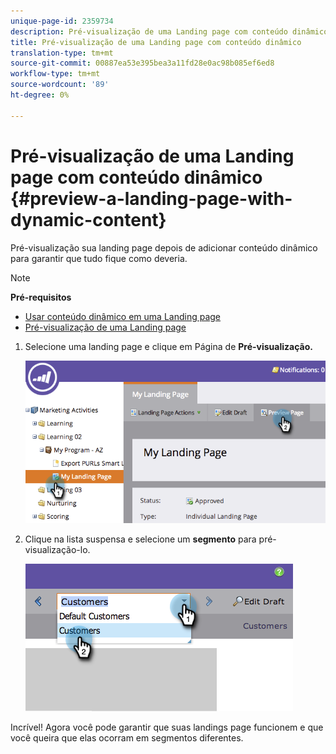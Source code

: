 ```yaml
---
unique-page-id: 2359734
description: Pré-visualização de uma Landing page com conteúdo dinâmico - Documentos do Marketing - Documentação do produto
title: Pré-visualização de uma Landing page com conteúdo dinâmico
translation-type: tm+mt
source-git-commit: 00887ea53e395bea3a11fd28e0ac98b085ef6ed8
workflow-type: tm+mt
source-wordcount: '89'
ht-degree: 0%

---
```



# Pré-visualização de uma Landing page com conteúdo dinâmico {#preview-a-landing-page-with-dynamic-content}

Pré-visualização sua landing page depois de adicionar conteúdo dinâmico para garantir que tudo fique como deveria.

>[!NOTE]
>
>**Pré-requisitos**
>
>* [Usar conteúdo dinâmico em uma Landing page](../../../../product-docs/demand-generation/landing-pages/personalizing-landing-pages/use-dynamic-content-in-a-landing-page.md)
>* [Pré-visualização de uma Landing page](preview-a-landing-page.md)

>



1. Selecione uma landing page e clique em Página de **Pré-visualização.**

   ![](assets/image2014-9-17-16-3a9-3a55.png)

1. Clique na lista suspensa e selecione um **segmento** para pré-visualização-lo.

   ![](assets/image2014-9-25-15-3a34-3a40.png)

Incrível! Agora você pode garantir que suas landings page funcionem e que você queira que elas ocorram em segmentos diferentes.